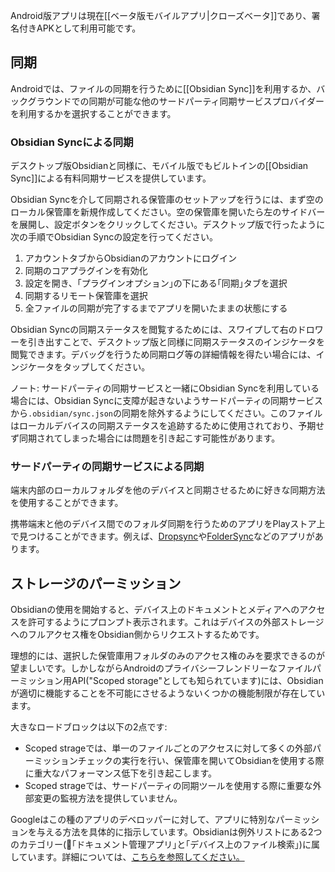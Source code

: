 Android版アプリは現在[[ベータ版モバイルアプリ|クローズベータ]]であり、署名付きAPKとして利用可能です。

## 同期

Androidでは、ファイルの同期を行うために[[Obsidian Sync]]を利用するか、バックグラウンドでの同期が可能な他のサードパーティ同期サービスプロバイダーを利用するかを選択することができます。

### Obsidian Syncによる同期

デスクトップ版Obsidianと同様に、モバイル版でもビルトインの[[Obsidian Sync]]による有料同期サービスを提供しています。

Obsidian Syncを介して同期される保管庫のセットアップを行うには、まず空のローカル保管庫を新規作成してください。空の保管庫を開いたら左のサイドバーを展開し、設定ボタンをクリックしてください。デスクトップ版で行ったように次の手順でObsidian Syncの設定を行ってください。

1. アカウントタブからObsidianのアカウントにログイン
2. 同期のコアプラグインを有効化
3. 設定を開き、｢プラグインオプション｣の下にある｢同期｣タブを選択
4. 同期するリモート保管庫を選択
5. 全ファイルの同期が完了するまでアプリを開いたままの状態にする

Obsidian Syncの同期ステータスを閲覧するためには、スワイプして右のドロワーを引き出すことで、デスクトップ版と同様に同期ステータスのインジケータを閲覧できます。デバッグを行うため同期ログ等の詳細情報を得たい場合には、インジケータをタップしてください。

ノート: サードパーティの同期サービスと一緒にObsidian Syncを利用している場合には、Obsidian Syncに支障が起きないようサードパーティの同期サービスから`.obsidian/sync.json`の同期を除外するようにしてください。このファイルはローカルデバイスの同期ステータスを追跡するために使用されており、予期せず同期されてしまった場合には問題を引き起こす可能性があります。

### サードパーティの同期サービスによる同期

端末内部のローカルフォルダを他のデバイスと同期させるために好きな同期方法を使用することができます。

携帯端末と他のデバイス間でのフォルダ同期を行うためのアプリをPlayストア上で見つけることができます。例えば、[Dropsync](https://play.google.com/store/apps/details?id=com.ttxapps.dropsync)や[FolderSync](https://play.google.com/store/apps/details?id=dk.tacit.android.foldersync.lite)などのアプリがあります。

## ストレージのパーミッション

Obsidianの使用を開始すると、デバイス上のドキュメントとメディアへのアクセスを許可するようにプロンプト表示されます。これはデバイスの外部ストレージへのフルアクセス権をObsidian側からリクエストするためです。

理想的には、選択した保管庫用フォルダのみのアクセス権のみを要求できるのが望ましいです。しかしながらAndroidのプライバシーフレンドリーなファイルパーミッション用API("Scoped storage"としても知られています)には、Obsidianが適切に機能することを不可能にさせるようないくつかの機能制限が存在しています。

大きなロードブロックは以下の2点です:
- Scoped strageでは、単一のファイルごとのアクセスに対して多くの外部パーミッションチェックの実行を行い、保管庫を開いてObsidianを使用する際に重大なパフォーマンス低下を引き起こします。
- Scoped strageでは、サードパーティの同期ツールを使用する際に重要な外部変更の監視方法を提供していません。

Googleはこの種のアプリのデベロッパーに対して、アプリに特別なパーミッションを与える方法を具体的に指示しています。Obsidianは例外リストにある2つのカテゴリー(｢ドキュメント管理アプリ｣と｢デバイス上のファイル検索｣)に属しています。詳細については、[こちらを参照してください。](https://developer.android.com/training/data-storage/manage-all-files)
